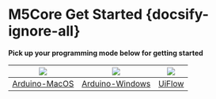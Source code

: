 # M5Core Get Started {docsify-ignore-all}

**Pick up your programming mode below for getting started**

<img src="assets/img/macos-logo.png"> | <img src="assets/img/windows-logo.png"> | <img src="assets/img/uiflow-logo.png">
---|---|---
[Arduino-MacOS](en/quick_start/m5core/m5stack_core_get_started_Arduino_MacOS) | [Arduino-Windows](en/quick_start/m5core/m5stack_core_get_started_Arduino_Windows) | [UiFlow](en/quick_start/m5core/m5stack_core_get_started_MicroPython)
